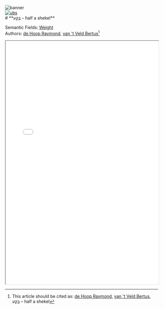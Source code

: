 <html><body><img id="banner" src="/sahd/images/banners/banner.png" alt="banner" /></body></html>

<div><a id="ubs" title="Word in Semantic Dictionary of Biblical Hebrew" href="https://semanticdictionary.org/semdic.php?databaseType=SDBH&language=en&lemma=בֶּקַע&startPage=1" target="_blank"><img src="/sahd/images/icons/ubs.png" alt="ubs"></a></div># **בֶַּקַע – half a shekel**

Semantic Fields:
[Weight](../semantic_fields/weight.md)&nbsp;&nbsp;&nbsp;<br>Authors:
[de Hoop Raymond](../contributors/de_hoop_raymond.md),&nbsp;[van 't Veld Bertus](../contributors/van_'t_veld_bertus.md)[^*]



<iframe width="100%" height="800" src="/sahd/pdfs/bqo-Eng.pdf"></iframe>

[^*]: This article should be cited as: [de Hoop Raymond](../contributors/de_hoop_raymond.md),&nbsp;[van 't Veld Bertus](../contributors/van_'t_veld_bertus.md), בֶַּקַע – half a shekel
